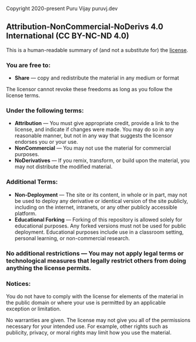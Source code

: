Copyright 2020-present Puru Vijay puruvj.dev

## Attribution-NonCommercial-NoDerivs 4.0 International (CC BY-NC-ND 4.0)

This is a human-readable summary of (and not a substitute for) the [license](https://creativecommons.org/licenses/by-nc-nd/4.0/legalcode).

### You are free to:

- **Share** — copy and redistribute the material in any medium or format

The licensor cannot revoke these freedoms as long as you follow the license terms.

### Under the following terms:

- **Attribution** — You must give appropriate credit, provide a link to the license, and indicate if changes were made. You may do so in any reasonable manner, but not in any way that suggests the licensor endorses you or your use.
- **NonCommercial** — You may not use the material for commercial purposes.
- **NoDerivatives** — If you remix, transform, or build upon the material, you may not distribute the modified material.

### Additional Terms:

- **Non-Deployment** — The site or its content, in whole or in part, may not be used to deploy any derivative or identical version of the site publicly, including on the internet, intranets, or any other publicly accessible platform.
- **Educational Forking** — Forking of this repository is allowed solely for educational purposes. Any forked versions must not be used for public deployment. Educational purposes include use in a classroom setting, personal learning, or non-commercial research.

### No additional restrictions — You may not apply legal terms or technological measures that legally restrict others from doing anything the license permits.

### Notices:

You do not have to comply with the license for elements of the material in the public domain or where your use is permitted by an applicable exception or limitation.

No warranties are given. The license may not give you all of the permissions necessary for your intended use. For example, other rights such as publicity, privacy, or moral rights may limit how you use the material.
